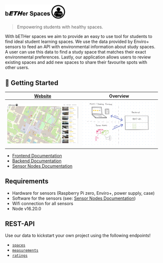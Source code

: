 <img src= "https://github.com/jogasser/bETHer-Spaces/blob/master/docs/Logo.png" width=40% height=40%>

> Empowering students with healthy spaces.

With bETHer spaces we aim to provide an easy to use tool for students to find ideal student learning spaces.
We use the data provided by Enviro+ sensors to feed an API with environmental information about study spaces.
A user can use this data to find a study space that matches their exact environmental preferences.
Lastly, our application allows users to review existing spaces and add new spaces to share their favourite spots with other users.

## 🚀 Getting Started
|          [Website](https://spaces.tenderribs.cc)           |                                             Overview                                             |
| :--------------------------------------------------------: | :----------------------------------------------------------------------------------------------: |
| [![Scrot](./docs/scrot.png)](https://spaces.tenderribs.cc) | [![overview](./docs/architecture-overview.png)](https://dbdiagram.io/d/63173da40911f91ba5473ff1) |


- [Frontend Documentation](./docs/frontend.md)
- [Backend Documentation](./docs/backend.md)
- [Sensor Nodes Documentation](./docs/SensorNodes.md)

## Requirements

- Hardware for sensors (Raspberry Pi zero, Enviro+, power supply, case)
- Software for the sensors (see: [Sensor Nodes Documentation](./docs/SensorNodes.md))
- Wifi connection for all sensors
- Node v16.20.0

## REST-API

Use our data to kickstart your own project using the following endpoints!

- [`spaces`](https://bether.tenderribs.cc/api/spaces)
- [`measurements`](https://bether.tenderribs.cc/api/measurements)
- [`ratings`](https://bether.tenderribs.cc/api/ratings)
